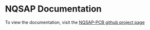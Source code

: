 # NQSAP Documentation

To view the documentation, visit the [NQSAP-PCB github project page](https://tomnisbet.github.io/nqsap-pcb/)
